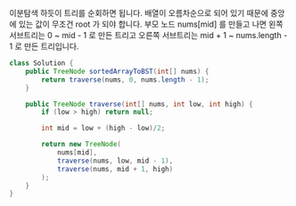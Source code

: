 이분탐색 하듯이 트리를 순회하면 됩니다.
배열이 오름차순으로 되어 있기 때문에 중앙에 있는 값이 무조건 root 가 되야 합니다.
부모 노드 nums[mid] 를 만들고 나면 왼쪽 서브트리는 0 ~ mid - 1 로 만든 트리고 오른쪽 서브트리는 mid + 1 ~ nums.length - 1 로 만든 트리입니다.


```java
class Solution {
    public TreeNode sortedArrayToBST(int[] nums) {
        return traverse(nums, 0, nums.length - 1);
    }

    public TreeNode traverse(int[] nums, int low, int high) {
        if (low > high) return null;

        int mid = low + (high - low)/2;

        return new TreeNode(
            nums[mid],
            traverse(nums, low, mid - 1),
            traverse(nums, mid + 1, high)
        );
    }
}
```